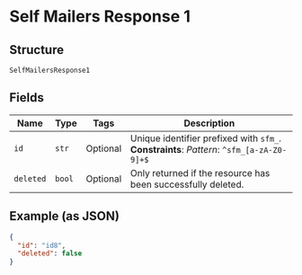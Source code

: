 
# Self Mailers Response 1

## Structure

`SelfMailersResponse1`

## Fields

| Name | Type | Tags | Description |
|  --- | --- | --- | --- |
| `id` | `str` | Optional | Unique identifier prefixed with `sfm_`.<br>**Constraints**: *Pattern*: `^sfm_[a-zA-Z0-9]+$` |
| `deleted` | `bool` | Optional | Only returned if the resource has been successfully deleted. |

## Example (as JSON)

```json
{
  "id": "id8",
  "deleted": false
}
```

